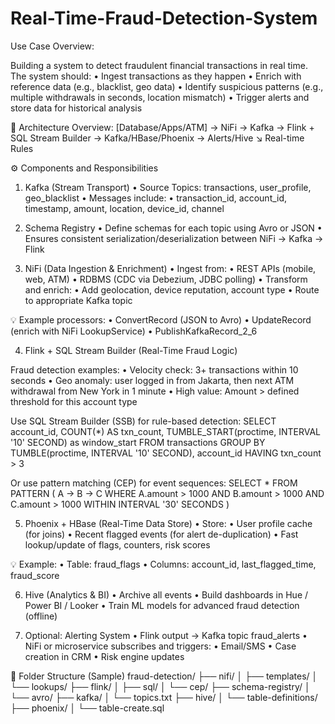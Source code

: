 # Real-Time-Fraud-Detection-System

Use Case Overview:

Building a system to detect fraudulent financial transactions in real time. The system should:
	•	Ingest transactions as they happen
	•	Enrich with reference data (e.g., blacklist, geo data)
	•	Identify suspicious patterns (e.g., multiple withdrawals in seconds, location mismatch)
	•	Trigger alerts and store data for historical analysis

🧱 Architecture Overview:
[Database/Apps/ATM] → NiFi → Kafka → Flink + SQL Stream Builder → Kafka/HBase/Phoenix → Alerts/Hive
                                       ↘
                                 Real-time Rules

⚙️ Components and Responsibilities

1. Kafka (Stream Transport)
	•	Source Topics: transactions, user_profile, geo_blacklist
	•	Messages include:
	•	transaction_id, account_id, timestamp, amount, location, device_id, channel

2. Schema Registry
	•	Define schemas for each topic using Avro or JSON
	•	Ensures consistent serialization/deserialization between NiFi → Kafka → Flink

3. NiFi (Data Ingestion & Enrichment)
	•	Ingest from:
	•	REST APIs (mobile, web, ATM)
	•	RDBMS (CDC via Debezium, JDBC polling)
	•	Transform and enrich:
	•	Add geolocation, device reputation, account type
	•	Route to appropriate Kafka topic

💡 Example processors:
	•	ConvertRecord (JSON to Avro)
	•	UpdateRecord (enrich with NiFi LookupService)
	•	PublishKafkaRecord_2_6

4. Flink + SQL Stream Builder (Real-Time Fraud Logic)

Fraud detection examples:
	•	Velocity check: 3+ transactions within 10 seconds
	•	Geo anomaly: user logged in from Jakarta, then next ATM withdrawal from New York in 1 minute
	•	High value: Amount > defined threshold for this account type

Use SQL Stream Builder (SSB) for rule-based detection:
SELECT
  account_id,
  COUNT(*) AS txn_count,
  TUMBLE_START(proctime, INTERVAL '10' SECOND) as window_start
FROM
  transactions
GROUP BY
  TUMBLE(proctime, INTERVAL '10' SECOND), account_id
HAVING
  txn_count > 3

Or use pattern matching (CEP) for event sequences:
SELECT *
FROM PATTERN (
  A -> B -> C
  WHERE A.amount > 1000 AND B.amount > 1000 AND C.amount > 1000
  WITHIN INTERVAL '30' SECONDS
)

5. Phoenix + HBase (Real-Time Data Store)
	•	Store:
	•	User profile cache (for joins)
	•	Recent flagged events (for alert de-duplication)
	•	Fast lookup/update of flags, counters, risk scores

💡 Example:
	•	Table: fraud_flags
	•	Columns: account_id, last_flagged_time, fraud_score

6. Hive (Analytics & BI)
	•	Archive all events
	•	Build dashboards in Hue / Power BI / Looker
	•	Train ML models for advanced fraud detection (offline)

7. Optional: Alerting System
	•	Flink output → Kafka topic fraud_alerts
	•	NiFi or microservice subscribes and triggers:
	•	Email/SMS
	•	Case creation in CRM
	•	Risk engine updates

📂 Folder Structure (Sample)
fraud-detection/
├── nifi/
│   ├── templates/
│   └── lookups/
├── flink/
│   ├── sql/
│   └── cep/
├── schema-registry/
│   └── avro/
├── kafka/
│   └── topics.txt
├── hive/
│   └── table-definitions/
├── phoenix/
│   └── table-create.sql
